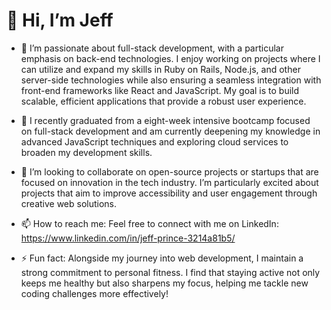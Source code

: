 # 👋 Hi, I’m Jeff

- 👀 I’m passionate about full-stack development, with a particular emphasis on back-end technologies. I enjoy working on projects where I can utilize and expand my skills in Ruby on Rails, Node.js, and other server-side technologies while also ensuring a seamless integration with front-end frameworks like React and JavaScript. My goal is to build scalable, efficient applications that provide a robust user experience.

- 🌱 I recently graduated from a eight-week intensive bootcamp focused on full-stack development and am currently deepening my knowledge in advanced JavaScript techniques and exploring cloud services to broaden my development skills.

- 💞️ I’m looking to collaborate on open-source projects or startups that are focused on innovation in the tech industry. I’m particularly excited about projects that aim to improve accessibility and user engagement through creative web solutions.

- 📫 How to reach me: Feel free to connect with me on LinkedIn: https://www.linkedin.com/in/jeff-prince-3214a81b5/

- ⚡ Fun fact: Alongside my journey into web development, I maintain a strong commitment to personal fitness. I find that staying active not only keeps me healthy but also sharpens my focus, helping me tackle new coding challenges more effectively!
